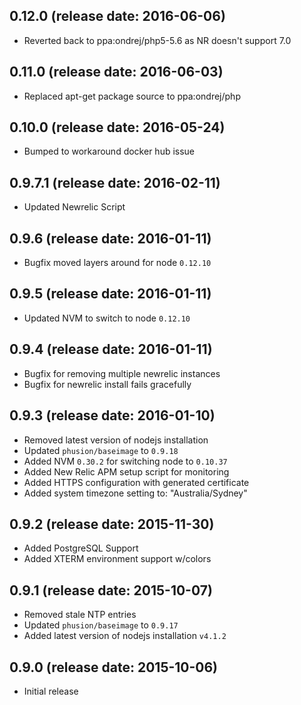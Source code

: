 ## 0.12.0 (release date: 2016-06-06)

 * Reverted back to ppa:ondrej/php5-5.6 as NR doesn't support 7.0

## 0.11.0 (release date: 2016-06-03)

 * Replaced apt-get package source to ppa:ondrej/php

## 0.10.0 (release date: 2016-05-24)

 * Bumped to workaround docker hub issue

## 0.9.7.1 (release date: 2016-02-11)

 * Updated Newrelic Script

## 0.9.6 (release date: 2016-01-11)

 * Bugfix moved layers around for node `0.12.10`

## 0.9.5 (release date: 2016-01-11)

 * Updated NVM to switch to node `0.12.10`

## 0.9.4 (release date: 2016-01-11)

 * Bugfix for removing multiple newrelic instances
 * Bugfix for newrelic install fails gracefully

## 0.9.3 (release date: 2016-01-10)

 * Removed latest version of nodejs installation
 * Updated `phusion/baseimage` to `0.9.18`
 * Added NVM `0.30.2` for switching node to `0.10.37`
 * Added New Relic APM setup script for monitoring
 * Added HTTPS configuration with generated certificate
 * Added system timezone setting to: "Australia/Sydney"

## 0.9.2 (release date: 2015-11-30)

 * Added PostgreSQL Support
 * Added XTERM environment support w/colors

## 0.9.1 (release date: 2015-10-07)

 * Removed stale NTP entries
 * Updated `phusion/baseimage` to `0.9.17`
 * Added latest version of nodejs installation `v4.1.2`

## 0.9.0 (release date: 2015-10-06)

 * Initial release
